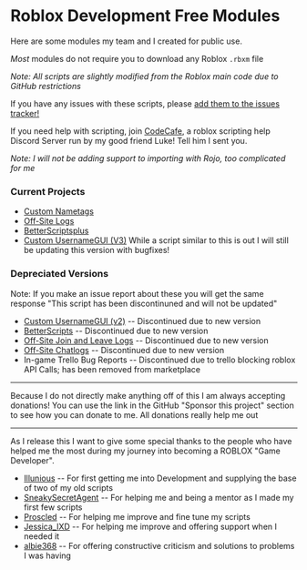 # Roblox Development Free Modules

Here are some modules my team and I created for public use. 

*Most* modules do not require you to download any Roblox `.rbxm` file

*Note: All scripts are slightly modified from the Roblox main code due to GitHub restrictions*

If you have any issues with these scripts, please [add them to the issues tracker!](https://github.com/Apraxed/Roblox-Modules-Master/issues/)

If you need help with scripting, join [CodeCafe](https://discord.gg/SwGyxj4Hc4), a roblox scripting help Discord Server run by my good friend Luke! Tell him I sent you.

*Note: I will not be adding support to importing with Rojo, too complicated for me*

### Current Projects

- [Custom Nametags](https://create.roblox.com/marketplace/asset/14894647458/)
- [Off-Site Logs](https://create.roblox.com/marketplace/asset/11240575802/) 
- [BetterScriptsplus](https://create.roblox.com/marketplace/asset/11430259384/)
- [Custom UsernameGUI (V3)](https://create.roblox.com/marketplace/asset/11632911072/) While a script similar to this is out I will still be updating this version with bugfixes!

### Depreciated Versions

Note: If you make an issue report about these you will get the same response "This script has been discontinuned and will not be updated"

- [Custom UsernameGUI (v2)](https://create.roblox.com/marketplace/asset/11470123568/) -- Discontinued due to new version
- [BetterScripts](https://create.roblox.com/marketplace/asset/10811985686/) -- Discontinued due to new version
- [Off-Site Join and Leave Logs](https://create.roblox.com/marketplace/asset/11240550032/) -- Discontinued due to new version
- [Off-Site Chatlogs](https://create.roblox.com/marketplace/asset/11240446179/) -- Discontinued due to new version
- In-game Trello Bug Reports -- Discontinued due to trello blocking roblox API Calls; has been removed from marketplace
----

Because I do not directly make anything off of this I am always accepting donations! You can use the link in the GitHub "Sponsor this project" section to see how you can donate to me. All donations really help me out

----

As I release this I want to give some special thanks to the people who have helped me the most during my journey into becoming a ROBLOX "Game Developer".
- [Illunious](https://www.roblox.com/users/868314729/profile) -- For first getting me into Development and supplying the base of two of my old scripts
- [SneakySecretAgent](https://www.roblox.com/users/20428519/profile) -- For helping me and being a mentor as I made my first few scripts
- [Proscled](https://www.roblox.com/users/199383691/profile) -- For helping me improve and fine tune my scripts
- [Jessica_IXD](https://www.roblox.com/users/1637624208/profile) -- For helping me improve and offering support when I needed it
- [albie368](https://www.roblox.com/users/65109811/profile) -- For offering constructive criticism and solutions to problems I was having